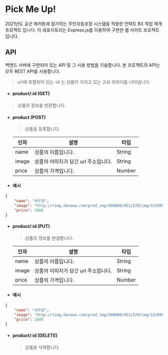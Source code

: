 # Pick Me Up!


2021년도 공군 해커톤에 참가하는 무인자동포장 시스템을 적용한 언택트 BX 픽업 체계 프로젝트 입니다.
이 레포지토리는 Express.js를 이용하여 구현한 웹 사이트 프로젝트 입니다.


## API

백엔드 서버에 구현되어 있는 API 및 그 사용 방법을 기술합니다.
본 프로젝트의 API는 모두 REST API를 사용합니다.

> url에 포함되어 있는 :id 는 상품이 가지고 있는 고유 아이디를 나타냅니다.


- #### product/:id (GET)

> 상품의 정보를 반환합니다.


- #### product (POST)

    > 상품을 등록합니다.

    | 인자 | 설명 | 타입 |
    | ---- | ---- | --- |
    | name  | 상품의 이름입니다.                  | String |
    | image | 상품의 이미지가 담긴 url 주소입니다.| String |
    | price | 상품의 가격입니다.                  | Number |

- #### 예시

```json
{
    "name": "새우깡",
    "image": "http://timg.danawa.com/prod_img/500000/951/529/img/1529951_1.jpg",
    "price": 2000
}
```


- #### product/:id (PUT)

    > 상품의 정보를 변경합니다.

    | 인자 | 설명 | 타입 |
    | ---- | ---- | --- |
    | name  | 상품의 이름입니다.                  | String |
    | image | 상품의 이미지가 담긴 url 주소입니다.| String |
    | price | 상품의 가격입니다.                  | Number |

- #### 예시

```json
{
    "name": "새우깡",
    "image": "http://timg.danawa.com/prod_img/500000/951/529/img/1529951_1.jpg",
    "price": 2000
}
```


- #### product/:id (DELETE)

    > 상품을 삭제합니다.